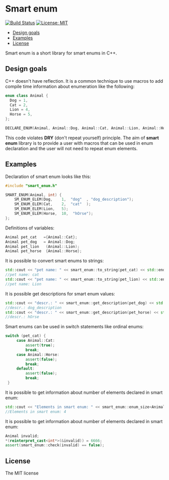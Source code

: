 # Smart enum
[![Build Status](https://travis-ci.org/seleznevae/smart_enum.svg?branch=master)](https://travis-ci.org/seleznevae/smart_enum)
 [![License: MIT](https://img.shields.io/badge/License-MIT-yellow.svg)](https://opensource.org/licenses/MIT)
- [Design goals](#design-goals)
- [Examples](#examples)
- [License](#license)

Smart enum is a short library for smart enums in C++.

## Design goals

C++ doesn't have reflection. It is a common technique to use macros to add compile time information about enumeration like the following:

```c++
enum class Animal {
  Dog = 1,
  Cat = 2,
  Lion = 4,
  Horse = 5,
};

DECLARE_ENUM(Animal, Animal::Dog, Animal::Cat, Animal::Lion, Animal::Horse);
```
This code violates **DRY** (don't repeat yourself) principle. The aim of **smart enum** library is to provide a user with macros that can be used in enum declaration and the user will not need to repeat enum elements.


## Examples

Declaration of smart enum looks like this:
```c++
#include "smart_enum.h"

SMART_ENUM(Animal, int) {
    SM_ENUM_ELEM(Dog,    1,  "dog"  , "dog_description");
    SM_ENUM_ELEM(Cat,    2,  "cat"  );
    SM_ENUM_ELEM(Lion,   5);
    SM_ENUM_ELEM(Horse,  10,  "hOrse");
};
```
Definitions of variables:
```c++
Animal pet_cat   ={Animal::Cat};
Animal pet_dog   = Animal::Dog;
Animal pet_lion   (Animal::Lion);
Animal pet_horse  {Animal::Horse};
```

It is possible to convert smart enums to strings:
```c++
std::cout << "pet name: " << smart_enum::to_string(pet_cat) << std::endl;
//pet name: cat
std::cout << "pet name: " << smart_enum::to_string(pet_lion) << std::endl;
//pet name: Lion
```

It is possible get descriptions for smart enum values:
```c++
std::cout << "descr.: " << smart_enum::get_description(pet_dog) << std::endl;
//descr.: dog_description
std::cout << "descr.: " << smart_enum::get_description(pet_horse) << std::endl;
//descr.: hOrse
```

Smart enums can be used in switch statements like ordinal enums:
```c++
switch (pet_cat) {
     case Animal::Cat:
         assert(true);
         break;
     case Animal::Horse:
         assert(false);
         break;
     default:
         assert(false);
         break;
 }
```
It is possible to get information about number of elements declared in smart enum:
```c++
std::cout << "Elements in smart enum: " << smart_enum::enum_size<Animal>() << std::endl;
//Elements in smart enum: 4
```

It is possible to get information about number of elements declared in smart enum:
```c++
Animal invalid;
*(reinterpret_cast<int*>(&invalid)) = 6666;
assert(smart_enum::check(invalid) == false);
```
## License
The MIT license
